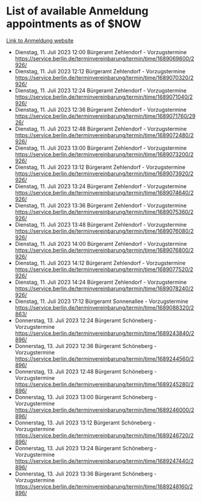 # List of available Anmeldung appointments as of $NOW
[Link to Anmeldung website](https://service.berlin.de/terminvereinbarung/termin/tag.php?termin=1&anliegen[]=120686&dienstleisterlist=122210,122217,327316,122219,327312,122227,327314,122231,327346,122243,327348,122254,122252,329742,122260,329745,122262,329748,122271,327278,122273,327274,122277,327276,330436,122280,327294,122282,327290,122284,327292,122291,327270,122285,327266,122286,327264,122296,327268,150230,329760,122297,327286,122294,327284,122312,329763,122314,329775,122304,327330,122311,327334,122309,327332,317869,122281,327352,122279,329772,122283,122276,327324,122274,327326,122267,329766,122246,327318,122251,327320,122257,327322,122208,327298,122226,327300&herkunft=http%3A%2F%2Fservice.berlin.de%2Fdienstleistung%2F120686%2F)
- Dienstag, 11. Juli 2023 12:00 Bürgeramt Zehlendorf - Vorzugstermine https://service.berlin.de/terminvereinbarung/termin/time/1689069600/2926/
- Dienstag, 11. Juli 2023 12:12 Bürgeramt Zehlendorf - Vorzugstermine https://service.berlin.de/terminvereinbarung/termin/time/1689070320/2926/
- Dienstag, 11. Juli 2023 12:24 Bürgeramt Zehlendorf - Vorzugstermine https://service.berlin.de/terminvereinbarung/termin/time/1689071040/2926/
- Dienstag, 11. Juli 2023 12:36 Bürgeramt Zehlendorf - Vorzugstermine https://service.berlin.de/terminvereinbarung/termin/time/1689071760/2926/
- Dienstag, 11. Juli 2023 12:48 Bürgeramt Zehlendorf - Vorzugstermine https://service.berlin.de/terminvereinbarung/termin/time/1689072480/2926/
- Dienstag, 11. Juli 2023 13:00 Bürgeramt Zehlendorf - Vorzugstermine https://service.berlin.de/terminvereinbarung/termin/time/1689073200/2926/
- Dienstag, 11. Juli 2023 13:12 Bürgeramt Zehlendorf - Vorzugstermine https://service.berlin.de/terminvereinbarung/termin/time/1689073920/2926/
- Dienstag, 11. Juli 2023 13:24 Bürgeramt Zehlendorf - Vorzugstermine https://service.berlin.de/terminvereinbarung/termin/time/1689074640/2926/
- Dienstag, 11. Juli 2023 13:36 Bürgeramt Zehlendorf - Vorzugstermine https://service.berlin.de/terminvereinbarung/termin/time/1689075360/2926/
- Dienstag, 11. Juli 2023 13:48 Bürgeramt Zehlendorf - Vorzugstermine https://service.berlin.de/terminvereinbarung/termin/time/1689076080/2926/
- Dienstag, 11. Juli 2023 14:00 Bürgeramt Zehlendorf - Vorzugstermine https://service.berlin.de/terminvereinbarung/termin/time/1689076800/2926/
- Dienstag, 11. Juli 2023 14:12 Bürgeramt Zehlendorf - Vorzugstermine https://service.berlin.de/terminvereinbarung/termin/time/1689077520/2926/
- Dienstag, 11. Juli 2023 14:24 Bürgeramt Zehlendorf - Vorzugstermine https://service.berlin.de/terminvereinbarung/termin/time/1689078240/2926/
- Dienstag, 11. Juli 2023 17:12 Bürgeramt Sonnenallee - Vorzugstermine https://service.berlin.de/terminvereinbarung/termin/time/1689088320/2863/
- Donnerstag, 13. Juli 2023 12:24 Bürgeramt Schöneberg - Vorzugstermine https://service.berlin.de/terminvereinbarung/termin/time/1689243840/2896/
- Donnerstag, 13. Juli 2023 12:36 Bürgeramt Schöneberg - Vorzugstermine https://service.berlin.de/terminvereinbarung/termin/time/1689244560/2896/
- Donnerstag, 13. Juli 2023 12:48 Bürgeramt Schöneberg - Vorzugstermine https://service.berlin.de/terminvereinbarung/termin/time/1689245280/2896/
- Donnerstag, 13. Juli 2023 13:00 Bürgeramt Schöneberg - Vorzugstermine https://service.berlin.de/terminvereinbarung/termin/time/1689246000/2896/
- Donnerstag, 13. Juli 2023 13:12 Bürgeramt Schöneberg - Vorzugstermine https://service.berlin.de/terminvereinbarung/termin/time/1689246720/2896/
- Donnerstag, 13. Juli 2023 13:24 Bürgeramt Schöneberg - Vorzugstermine https://service.berlin.de/terminvereinbarung/termin/time/1689247440/2896/
- Donnerstag, 13. Juli 2023 13:36 Bürgeramt Schöneberg - Vorzugstermine https://service.berlin.de/terminvereinbarung/termin/time/1689248160/2896/
